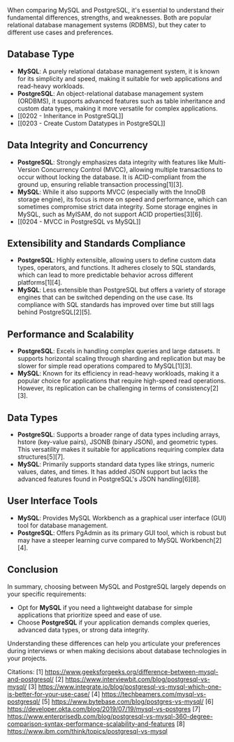 When comparing MySQL and PostgreSQL, it's essential to understand their fundamental differences, strengths, and weaknesses. Both are popular relational database management systems (RDBMS), but they cater to different use cases and preferences.

## Database Type
- **MySQL**: A purely relational database management system, it is known for its simplicity and speed, making it suitable for web applications and read-heavy workloads.
- **PostgreSQL**: An object-relational database management system (ORDBMS), it supports advanced features such as table inheritance and custom data types, making it more versatile for complex applications. 
- [[0202 - Inheritance in PostgreSQL]]
- [[0203 - Create Custom Datatypes in PostgreSQL]]
## Data Integrity and Concurrency
- **PostgreSQL**: Strongly emphasizes data integrity with features like Multi-Version Concurrency Control (MVCC), allowing multiple transactions to occur without locking the database. It is ACID-compliant from the ground up, ensuring reliable transaction processing[1][3].
- **MySQL**: While it also supports MVCC (especially with the InnoDB storage engine), its focus is more on speed and performance, which can sometimes compromise strict data integrity. Some storage engines in MySQL, such as MyISAM, do not support ACID properties[3][6].
- [[0204 - MVCC in PostgreSQL vs MySQL]]

## Extensibility and Standards Compliance
- **PostgreSQL**: Highly extensible, allowing users to define custom data types, operators, and functions. It adheres closely to SQL standards, which can lead to more predictable behavior across different platforms[1][4].
- **MySQL**: Less extensible than PostgreSQL but offers a variety of storage engines that can be switched depending on the use case. Its compliance with SQL standards has improved over time but still lags behind PostgreSQL[2][5].

## Performance and Scalability
- **PostgreSQL**: Excels in handling complex queries and large datasets. It supports horizontal scaling through sharding and replication but may be slower for simple read operations compared to MySQL[1][3].
- **MySQL**: Known for its efficiency in read-heavy workloads, making it a popular choice for applications that require high-speed read operations. However, its replication can be challenging in terms of consistency[2][3].

## Data Types
- **PostgreSQL**: Supports a broader range of data types including arrays, hstore (key-value pairs), JSONB (binary JSON), and geometric types. This versatility makes it suitable for applications requiring complex data structures[5][7].
- **MySQL**: Primarily supports standard data types like strings, numeric values, dates, and times. It has added JSON support but lacks the advanced features found in PostgreSQL's JSON handling[6][8].

## User Interface Tools
- **MySQL**: Provides MySQL Workbench as a graphical user interface (GUI) tool for database management.
- **PostgreSQL**: Offers PgAdmin as its primary GUI tool, which is robust but may have a steeper learning curve compared to MySQL Workbench[2][4].

## Conclusion
In summary, choosing between MySQL and PostgreSQL largely depends on your specific requirements:
- Opt for **MySQL** if you need a lightweight database for simple applications that prioritize speed and ease of use.
- Choose **PostgreSQL** if your application demands complex queries, advanced data types, or strong data integrity.

Understanding these differences can help you articulate your preferences during interviews or when making decisions about database technologies in your projects.

Citations:
[1] https://www.geeksforgeeks.org/difference-between-mysql-and-postgresql/
[2] https://www.interviewbit.com/blog/postgresql-vs-mysql/
[3] https://www.integrate.io/blog/postgresql-vs-mysql-which-one-is-better-for-your-use-case/
[4] https://techbeamers.com/mysql-vs-postgresql/
[5] https://www.bytebase.com/blog/postgres-vs-mysql/
[6] https://developer.okta.com/blog/2019/07/19/mysql-vs-postgres
[7] https://www.enterprisedb.com/blog/postgresql-vs-mysql-360-degree-comparison-syntax-performance-scalability-and-features
[8] https://www.ibm.com/think/topics/postgresql-vs-mysql